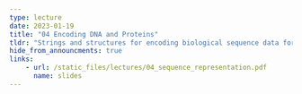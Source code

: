 ```yaml
---
type: lecture
date: 2023-01-19
title: "04 Encoding DNA and Proteins"
tldr: "Strings and structures for encoding biological sequence data for computation"
hide_from_announcments: true
links: 
    - url: /static_files/lectures/04_sequence_representation.pdf
      name: slides
---
```


